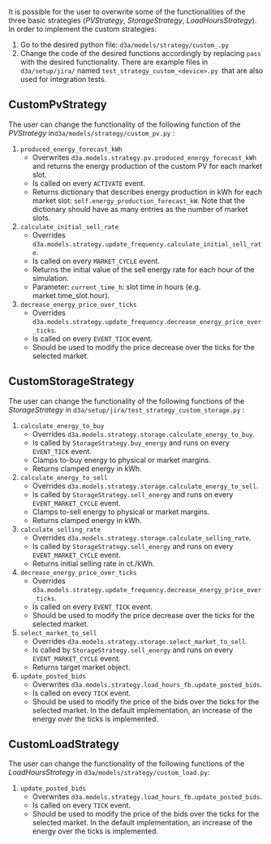 It is possible for the user to overwrite some of the functionalities of the three basic strategies (*PVStrategy*, *StorageStrategy*, *LoadHoursStrategy*).
In order to implement the custom strategies:

1. Go to the desired python file: `d3a/models/strategy/custom_.py`
2. Change the code of the desired functions accordingly by replacing `pass` with the desired functionality. There are example files in `d3a/setup/jira/` named `test_strategy_custom_<device>.py `that are also used for integration tests.

## CustomPvStrategy

The user can change the functionality of the following function of the *PVStrategy* in`d3a/models/strategy/custom_pv.py` :

1. `produced_energy_forecast_kWh`
    - Overwrites `d3a.models.strategy.pv.produced_energy_forecast_kWh` and returns the energy production of the custom PV for each market slot.
    - Is called on every `ACTIVATE` event.
    - Returns dictionary that describes energy production in kWh for each market slot: `self.energy_production_forecast_kW`. Note that the dictionary should have as many entries as the number of market slots.
2. `calculate_initial_sell_rate`
    - Overrides `d3a.models.strategy.update_frequency.calculate_initial_sell_rate`.
    - Is called on every `MARKET_CYCLE` event.
    - Returns the initial value of the sell energy rate for each hour of the simulation.
    - Parameter: `current_time_h`: slot time in hours (e.g. market.time_slot.hour).
3. `decrease_energy_price_over_ticks`
    - Overrides `d3a.models.strategy.update_frequency.decrease_energy_price_over_ticks`.
    - Is called on every `EVENT_TICK` event.
    - Should be used to modify the price decrease over the ticks for the selected market.

## CustomStorageStrategy

The user can change the functionality of the following functions of the *StorageStrategy* in `d3a/setup/jira/test_strategy_custom_storage.py` :

1. `calculate_energy_to_buy`
    - Overrides `d3a.models.strategy.storage.calculate_energy_to_buy`.
    - Is called by `StorageStrategy.buy_energy` and runs on every `EVENT_TICK` event.
    - Clamps to-buy energy to physical or market margins.
    - Returns clamped energy in kWh.
2. `calculate_energy_to_sell`
    - Overrides `d3a.models.strategy.storage.calculate_energy_to_sell`.
    - Is called by `StorageStrategy.sell_energy` and runs on every `EVENT_MARKET_CYCLE` event.
    - Clamps to-sell energy to physical or market margins.
    - Returns clamped energy in kWh.
3. `calculate_selling_rate`
    - Overrides `d3a.models.strategy.storage.calculate_selling_rate`.
    - Is called by `StorageStrategy.sell_energy` and runs on every `EVENT_MARKET_CYCLE` event.
   - Returns initial selling rate in ct./kWh.
4. `decrease_energy_price_over_ticks`
    - Overrides `d3a.models.strategy.update_frequency.decrease_energy_price_over_ticks`.
    - Is called on every `EVENT_TICK` event.
    - Should be used to modify the price decrease over the ticks for the selected market.
5.  `select_market_to_sell`
    - Overrides `d3a.models.strategy.storage.select_market_to_sell`.
    - Is called by `StorageStrategy.sell_energy` and runs on every `EVENT_MARKET_CYCLE` event.
    - Returns target market object.
6. `update_posted_bids`
    - Overwrites `d3a.models.strategy.load_hours_fb.update_posted_bids`.
    - Is called on every `TICK` event.
    - Should be used to modify the price of the bids over the ticks for the selected market. In the default implementation, an increase of the energy over the ticks is implemented.

## CustomLoadStrategy

The user can change the functionality of the following functions of the *LoadHoursStrategy* in `d3a/models/strategy/custom_load.py`:

1. `update_posted_bids`
   - Overwrites `d3a.models.strategy.load_hours_fb.update_posted_bids`.
   - Is called on every `TICK` event.
   - Should be used to modify the price of the bids over the ticks for the selected market. In the default implementation, an increase of the energy over the ticks is implemented.